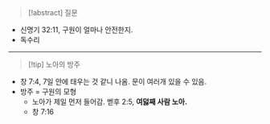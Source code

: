 > [!abstract] 질문
- 신명기 32:11, 구원이 얼마나 안전한지.
- 독수리
***
> [!tip] 노아의 방주
- 창 7:4, 7일 안에 태우는 것 같니 나옴. 문이 여러개 있을 수 있음. 
- 방주 = 구원의 모형
	- 노아가 제일 먼저 들어감. 벧후 2:5, **여덣째 사람 노아.**
	- 창 7:16
